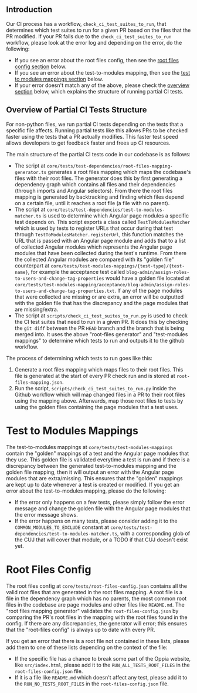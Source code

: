 ## Introduction

Our CI process has a workflow, `check_ci_test_suites_to_run`, that determines which test suites to run for a given PR based on the files that the PR modified.
If your PR fails due to the `check_ci_test_suites_to_run` workflow, please look at the error log and depending on the error, do the following:

* If you see an error about the root files config, then see the [root files config section](#root-files-config) below.
* If you see an error about the test-to-modules mapping, then see the [test to modules mappings section](#test-to-modules-mappings) below.
* If your error doesn't match any of the above, please check the [overview section](#overview-of-partial-ci-tests-structure) below, which explains the structure of running partial CI tests.

## Overview of Partial CI Tests Structure

For non-python files, we run partial CI tests depending on the tests that a specific file affects. Running partial tests like this allows PRs to be checked faster using the tests that a PR actually modifies. This faster test speed allows developers to get feedback faster and frees up CI resources. 

The main structure of the partial CI tests code in our codebase is as follows:

* The script at `core/tests/test-dependencies/root-files-mapping-generator.ts` generates a root files mapping which maps the codebase's files with their root files. The generator does this by first generating a dependency graph which contains all files and their dependencies (through imports and Angular selectors). From there the root files mapping is generated by backtracking and finding which files depend on a certain file, until it reaches a root file (a file with no parent).
* The script at `core/tests/test-dependencies/test-to-modules-matcher.ts` is used to determine which Angular page modules a specific test depends on. This script exports a class called `TestToModulesMatcher` which is used by tests to register URLs that occur during that test through `TestToModulesMatcher.registerUrl`, this function matches the URL that is passed with an Angular page module and adds that to a list of collected Angular modules which represents the Angular page modules that have been collected during the test's runtime. From there the collected Angular modules are compared with its "golden file" counterpart at `core/tests/test-modules-mappings/{test-type}/{test-name}`, for example the acceptance test called `blog-admin/assign-roles-to-users-and-change-tag-properties` would have a golden file located at `core/tests/test-modules-mapping/acceptance/blog-admin/assign-roles-to-users-and-change-tag-properties.txt`. If any of the page modules that were collected are missing or are extra, an error will be outputted with the golden file that has the discrepancy and the page modules that are missing/extra.
* The script at `scripts/check_ci_test_suites_to_run.py` is used to check the CI test suites that need to run in a given PR. It does this by checking the `git diff` between the PR `HEAD` branch and the branch that is being merged into. It uses the above "root-files generator" and "test-modules mappings" to determine which tests to run and outputs it to the github workflow.

The process of determining which tests to run goes like this:

1. Generate a root files mapping which maps files to their root files. This file is generated at the start of every PR check run and is stored at `root-files-mapping.json`.
2. Run the script, `scripts/check_ci_test_suites_to_run.py` inside the Github workflow which will map changed files in a PR to their root files using the mapping above. Afterwards, map those root files to tests by using the golden files containing the page modules that a test uses.

# Test to Modules Mappings

The test-to-modules mappings at `core/tests/test-modules-mappings` contain the "golden" mappings of a test and the Angular page modules that they use. This golden file is validated everytime a test is run and if there is a discrepancy between the generated test-to-modules mapping and the golden file mapping, then it will output an error with the Angular page modules that are extra/missing. This ensures that the "golden" mappings are kept up to date whenever a test is created or modified.
If you get an error about the test-to-modules mapping, please do the following:

* If the error only happens on a few tests, please simply follow the error message and change the golden file with the Angular page modules that the error message shows.
* If the error happens on many tests, please consider adding it to the `COMMON_MODULES_TO_EXCLUDE` constant at `core/tests/test-dependencies/test-to-modules-matcher.ts`, with a corresponding glob of the CUJ that will cover that module, or a TODO if that CUJ doesn't exist yet. 

# Root Files Config

The root files config at `core/tests/root-files-config.json` contains all the valid root files that are generated in the root files mapping. A root file is a file in the dependency graph which has no parents, the most common root files in the codebase are page modules and other files like `README.md`. The "root files mapping generator" validates the `root-files-config.json` by comparing the PR's root files in the mapping with the root files found in the config. If there are any discrepancies, the generator will error; this ensures that the "root-files config" is always up to date with every PR.

If you get an error that there is a root file not contained in these lists, please add them to one of these lists depending on the context of the file:

* If the specific file has a chance to break some part of the Oppia website, like `src/index.html`, please add it to the `RUN_ALL_TESTS_ROOT_FILES` in the `root-files-config.json` file.
* If it is a file like `README.md` which doesn't affect any test, please add it to the `RUN_NO_TESTS_ROOT_FILES` in the `root-files-config.json` file.